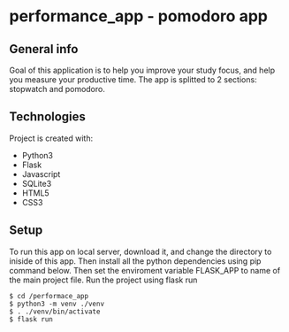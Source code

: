 # performance_app - pomodoro app
                    
## General info
               
Goal of this application is to help you improve your study focus, and help you measure your productive time.
The app is splitted to 2 sections: stopwatch and pomodoro.

## Technologies
Project is created with:
* Python3 
* Flask
* Javascript
* SQLite3
* HTML5
* CSS3

## Setup
To run this app on local server, download it, and change the directory to iniside of this app.
Then install all the python dependencies using pip command below.
Then set the enviroment variable FLASK_APP to name of the main project file.
Run the project using flask run


```console
$ cd /performace_app
$ python3 -m venv ./venv
$ . ./venv/bin/activate
$ flask run
```